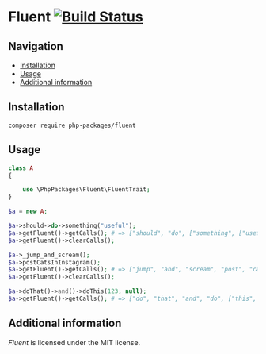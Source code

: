 # Fluent [![Build Status](https://travis-ci.org/php-packages/fluent.svg?branch=master)](https://travis-ci.org/php-packages/fluent)

## Navigation

- [Installation](#installation)
- [Usage](#usage)
- [Additional information](#additional-information)

## Installation

```shell
composer require php-packages/fluent
```

## Usage

```php
class A
{

    use \PhpPackages\Fluent\FluentTrait;
}

$a = new A;

$a->should->do->something("useful");
$a->getFluent()->getCalls(); # => ["should", "do", ["something", ["useful"]]]
$a->getFluent()->clearCalls();

$a->_jump_and_scream();
$a->postCatsInInstagram();
$a->getFluent()->getCalls(); # => ["jump", "and", "scream", "post", "cats", "in", "instagram"]
$a->getFluent()->clearCalls();

$a->doThat()->and()->doThis(123, null);
$a->getFluent()->getCalls(); # => ["do", "that", "and", "do", ["this", [123, null]]]
```

## Additional information

*Fluent* is licensed under the MIT license.
